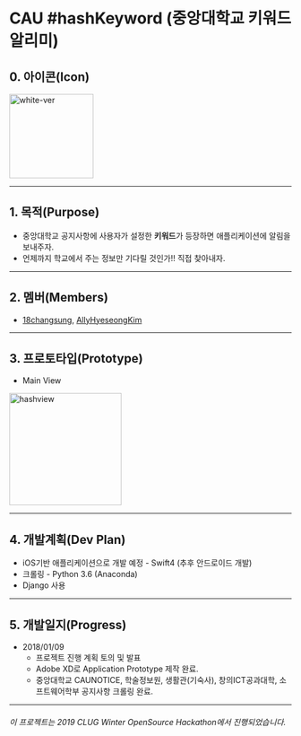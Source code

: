 # CAU #hashKeyword (중앙대학교 키워드 알리미)

## 0. 아이콘(Icon)
<img width="150" alt="white-ver" src="https://user-images.githubusercontent.com/38272356/50895822-8bf90900-144a-11e9-8ac0-6349ffb55ecc.png">

---

## 1. 목적(Purpose)
 * 중앙대학교 공지사항에 사용자가 설정한 **키워드**가 등장하면 애플리케이션에 알림을 보내주자.
 * 언제까지 학교에서 주는 정보만 기다릴 것인가!! 직접 찾아내자.

---

## 2. 멤버(Members)
 * [18changsung](https://github.com/18changsung), [AllyHyeseongKim](https://github.com/AllyHyeseongKim)

---

## 3. 프로토타입(Prototype)
 * Main View
 <img width="200" alt="hashview" src="https://user-images.githubusercontent.com/38272356/50896009-1f323e80-144b-11e9-96bb-37504c3bbfe3.png">
 
---

## 4. 개발계획(Dev Plan)
 * iOS기반 애플리케이션으로 개발 예정 - Swift4 (추후 안드로이드 개발)
 * 크롤링 - Python 3.6 (Anaconda)
 * Django 사용

---

## 5. 개발일지(Progress)
 * 2018/01/09 
    - 프로젝트 진행 계획 토의 및 발표
    - Adobe XD로 Application Prototype 제작 완료.             
    - 중앙대학교 CAUNOTICE, 학술정보원, 생활관(기숙사), 창의ICT공과대학, 소프트웨어학부 공지사항 크롤링 완료.

---

###### 이 프로젝트는 2019 CLUG Winter OpenSource Hackathon에서 진행되었습니다.
